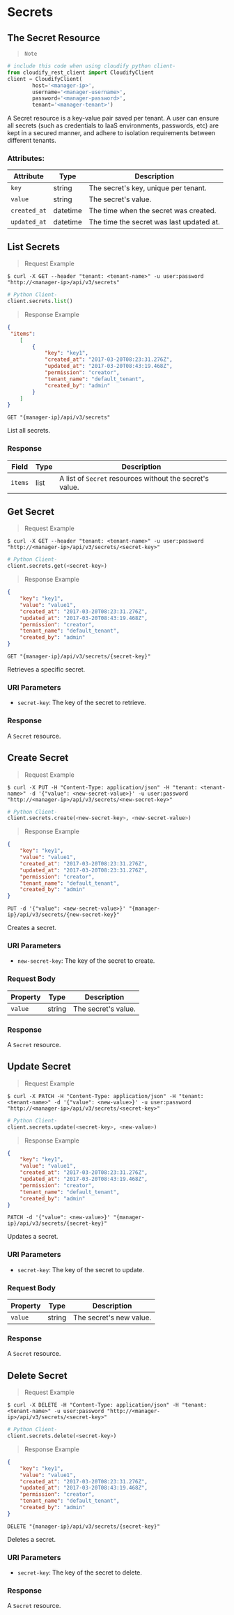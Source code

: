 # Secrets

## The Secret Resource

> `Note`

```python
# include this code when using cloudify python client-
from cloudify_rest_client import CloudifyClient
client = CloudifyClient(
        host='<manager-ip>',
        username='<manager-username>',
        password='<manager-password>',
        tenant='<manager-tenant>')
```

A Secret resource is a key-value pair saved per tenant.
A user can ensure all secrets (such as credentials to IaaS environments, passwords, etc) are kept in a secured manner,
and adhere to isolation requirements between different tenants.



### Attributes:

Attribute | Type | Description
--------- | ------- | -------
`key` | string | The secret's key, unique per tenant.
`value` | string | The secret's value.
`created_at` | datetime | The time when the secret was created.
`updated_at` | datetime | The time the secret was last updated at.


## List Secrets

> Request Example

```shell
$ curl -X GET --header "tenant: <tenant-name>" -u user:password "http://<manager-ip>/api/v3/secrets"
```

```python
# Python Client-
client.secrets.list()
```

> Response Example

```json
{
 "items":
    [
        {
            "key": "key1",
            "created_at": "2017-03-20T08:23:31.276Z",
            "updated_at": "2017-03-20T08:43:19.468Z",
            "permission": "creator",
            "tenant_name": "default_tenant",
            "created_by": "admin"
        }
    ]
}
```

`GET "{manager-ip}/api/v3/secrets"`

List all secrets.

### Response
Field | Type | Description
--------- | ------- | -------
`items` | list | A list of `Secret` resources without the secret's value.


## Get Secret

> Request Example

```shell
$ curl -X GET --header "tenant: <tenant-name>" -u user:password "http://<manager-ip>/api/v3/secrets/<secret-key>"
```

```python
# Python Client-
client.secrets.get(<secret-key>)
```

> Response Example

```json
{
    "key": "key1",
    "value": "value1",
    "created_at": "2017-03-20T08:23:31.276Z",
    "updated_at": "2017-03-20T08:43:19.468Z",
    "permission": "creator",
    "tenant_name": "default_tenant",
    "created_by": "admin"
}
```

`GET "{manager-ip}/api/v3/secrets/{secret-key}"`

Retrieves a specific secret.

### URI Parameters
* `secret-key`: The key of the secret to retrieve.

### Response
A `Secret` resource.


## Create Secret

> Request Example

```shell
$ curl -X PUT -H "Content-Type: application/json" -H "tenant: <tenant-name>" -d '{"value": <new-secret-value>}' -u user:password "http://<manager-ip>/api/v3/secrets/<new-secret-key>"
```

```python
# Python Client-
client.secrets.create(<new-secret-key>, <new-secret-value>)
```

> Response Example

```json
{
    "key": "key1",
    "value": "value1",
    "created_at": "2017-03-20T08:23:31.276Z",
    "updated_at": "2017-03-20T08:23:31.276Z",
    "permission": "creator",
    "tenant_name": "default_tenant",
    "created_by": "admin"
}
```

`PUT -d '{"value": <new-secret-value>}' "{manager-ip}/api/v3/secrets/{new-secret-key}"`

Creates a secret.

### URI Parameters
* `new-secret-key`: The key of the secret to create.

### Request Body
Property | Type | Description
--------- | ------- | -----------
`value` | string | The secret's value.

### Response
A `Secret` resource.





## Update Secret

> Request Example

```shell
$ curl -X PATCH -H "Content-Type: application/json" -H "tenant: <tenant-name>" -d '{"value": <new-value>}' -u user:password "http://<manager-ip>/api/v3/secrets/<secret-key>"
```

```python
# Python Client-
client.secrets.update(<secret-key>, <new-value>)
```

> Response Example

```json
{
    "key": "key1",
    "value": "value1",
    "created_at": "2017-03-20T08:23:31.276Z",
    "updated_at": "2017-03-20T08:43:19.468Z",
    "permission": "creator",
    "tenant_name": "default_tenant",
    "created_by": "admin"
}
```

`PATCH -d '{"value": <new-value>}' "{manager-ip}/api/v3/secrets/{secret-key}"`

Updates a secret.

### URI Parameters
* `secret-key`: The key of the secret to update.

### Request Body
Property | Type | Description
--------- | ------- | -----------
`value` | string | The secret's new value.

### Response
A `Secret` resource.





## Delete Secret

> Request Example

```shell
$ curl -X DELETE -H "Content-Type: application/json" -H "tenant: <tenant-name>" -u user:password "http://<manager-ip>/api/v3/secrets/<secret-key>"
```

```python
# Python Client-
client.secrets.delete(<secret-key>)
```

> Response Example

```json
{
    "key": "key1",
    "value": "value1",
    "created_at": "2017-03-20T08:23:31.276Z",
    "updated_at": "2017-03-20T08:43:19.468Z",
    "permission": "creator",
    "tenant_name": "default_tenant",
    "created_by": "admin"
}
```

`DELETE "{manager-ip}/api/v3/secrets/{secret-key}"`

Deletes a secret.

### URI Parameters
* `secret-key`: The key of the secret to delete.

### Response
A `Secret` resource.
